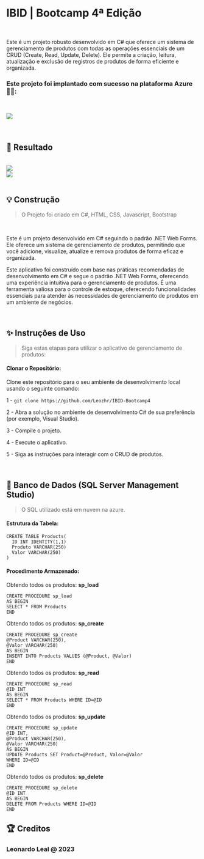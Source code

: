 ﻿# IBID | Bootcamp 4ª Edição

<br/>

Este é um projeto robusto desenvolvido em C# que oferece um sistema de gerenciamento de produtos com todas as operações essenciais de um CRUD (Create, Read, Update, Delete). Ele permite a criação, leitura, atualização e exclusão de registros de produtos de forma eficiente e organizada.

### Este projeto foi implantado com sucesso na plataforma Azure 🧑‍🚀:

<br/>
 
   <a href="https://ibidbootcamp4.azurewebsites.net/Pages/Index.aspx" target="_blank"><img src="https://img.shields.io/badge/-Clique Aqui para acessar o Projeto Online-26ae61?style=for-the-badge&logo=azure&logoColor=white" target="_blank"></a>
  
<br/>
 
 ## 🚀 Resultado
 <br/>
 
  <img width="" src="https://github.com/Leozhr/IBID-Bootcamp4/assets/117487925/c3fcf6c5-d1fb-4783-bd53-01ce2f0fc00d" />
    
  <br/>
      
  <img width="" src="https://github.com/Leozhr/IBID-Bootcamp4/assets/117487925/0d5c567f-a95f-47b6-be4d-88feadc4ef01" />
  
 <br/>
  
<br/>

## 💡 Construção
> O Projeto foi criado em C#, HTML, CSS, Javascript, Bootstrap

<br/>

Este é um projeto desenvolvido em C# seguindo o padrão .NET Web Forms. Ele oferece um sistema de gerenciamento de produtos, permitindo que você adicione, visualize, atualize e remova produtos de forma eficaz e organizada.

Este aplicativo foi construído com base nas práticas recomendadas de desenvolvimento em C# e segue o padrão .NET Web Forms, oferecendo uma experiência intuitiva para o gerenciamento de produtos. É uma ferramenta valiosa para o controle de estoque, oferecendo funcionalidades essenciais para atender às necessidades de gerenciamento de produtos em um ambiente de negócios.

<br />

## ✨ Instruções de Uso

> Siga estas etapas para utilizar o aplicativo de gerenciamento de produtos:

#### Clonar o Repositório:

Clone este repositório para o seu ambiente de desenvolvimento local usando o seguinte comando:

1 - ```git clone https://github.com/Leozhr/IBID-Bootcamp4```

2 - Abra a solução no ambiente de desenvolvimento C# de sua preferência (por exemplo, Visual Studio).

3 - Compile o projeto.

4 - Execute o aplicativo.

5 - Siga as instruções para interagir com o CRUD de produtos.

<br />

## 🧩 Banco de Dados (SQL Server Management Studio)

> O SQL utilizado está em nuvem na azure.

#### Estrutura da Tabela:

```
CREATE TABLE Products(
  ID INT IDENTITY(1,1)
  Produto VARCHAR(250)
  Valor VARCHAR(250)
)
 ```

#### Procedimento Armazenado:

Obtendo todos os produtos: **sp_load**

```
CREATE PROCEDURE sp_load
AS BEGIN
SELECT * FROM Products
END
```

Obtendo todos os produtos: **sp_create**

```
CREATE PROCEDURE sp_create
@Product VARCHAR(250),
@Valor VARCHAR(250)
AS BEGIN
INSERT INTO Products VALUES (@Product, @Valor)
END
```

Obtendo todos os produtos: **sp_read**

```
CREATE PROCEDURE sp_read
@ID INT
AS BEGIN
SELECT * FROM Products WHERE ID=@ID
END
```

Obtendo todos os produtos: **sp_update**

```
CREATE PROCEDURE sp_update
@ID INT,
@Product VARCHAR(250),
@Valor VARCHAR(250)
AS BEGIN
UPDATE Products SET Product=@Product, Valor=@Valor
WHERE ID=@ID
END
```

Obtendo todos os produtos: **sp_delete**

```
CREATE PROCEDURE sp_delete
@ID INT
AS BEGIN
DELETE FROM Products WHERE ID=@ID
END
```

 ## 🏆 Creditos
 
 <h3>Leonardo Leal @ 2023</h3>
